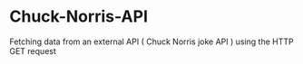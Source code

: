 # Chuck-Norris-API
Fetching data from an external API ( Chuck Norris joke API ) using the HTTP GET request
